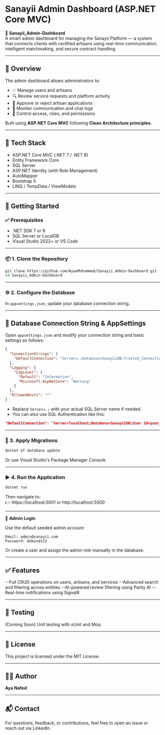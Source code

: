 # Sanayii Admin Dashboard (ASP.NET Core MVC)

🔧 **Sanayii_Admin-Dashboard**  
A smart admin dashboard for managing the Sanayii Platform — a system that connects clients with certified artisans using real-time communication, intelligent matchmaking, and secure contract handling.

---

## 📌 Overview

The admin dashboard allows administrators to:

- ✅ Manage users and artisans  
- 🔍 Review service requests and platform activity  
- 🧾 Approve or reject artisan applications  
- 💬 Monitor communication and chat logs  
- 🔐 Control access, roles, and permissions  

Built using **ASP.NET Core MVC** following **Clean Architecture principles**.

---

## 🧰 Tech Stack

- ASP.NET Core MVC (.NET 7 / .NET 8)  
- Entity Framework Core  
- SQL Server  
- ASP.NET Identity (with Role Management)  
- AutoMapper  
- Bootstrap 5  
- LINQ / TempData / ViewModels  

---

## 🚀 Getting Started

### ✅ Prerequisites

- .NET SDK 7 or 8  
- SQL Server or LocalDB  
- Visual Studio 2022+ or VS Code  

---

### 📦 1. Clone the Repository

```bash
git clone https://github.com/AyaaMohammed/Sanayii_Admin-Dashboard.git
cd Sanayii_Admin-Dashboard
```

---

### ⚙️ 2. Configure the Database

In `appsettings.json`, update your database connection string.

---

## 🔗 Database Connection String & AppSettings

Open `appsettings.json` and modify your connection string and basic settings as follows:

```json
{
  "ConnectionStrings": {
    "DefaultConnection": "Server=.;Database=SanayiiDB;Trusted_Connection=True;"
  },
  "Logging": {
    "LogLevel": {
      "Default": "Information",
      "Microsoft.AspNetCore": "Warning"
    }
  },
  "AllowedHosts": "*"
}
```

- Replace `Server=.;` with your actual SQL Server name if needed.  
- You can also use SQL Authentication like this:

```json
"DefaultConnection": "Server=localhost;Database=SanayiiDB;User Id=your_username;Password=your_password;"
```

---

### 🧱 3. Apply Migrations

```bash
dotnet ef database update
```

Or use Visual Studio's Package Manager Console.

---

### ▶️ 4. Run the Application

```bash
dotnet run
```

Then navigate to:  
👉 https://localhost:5001 or http://localhost:5000

---

🔐 **Admin Login**

Use the default seeded admin account:

```
Email: admin@sanayii.com  
Password: Admin@123
```

Or create a user and assign the admin role manually in the database.

---

## ✅ Features

--Full CRUD operations on users, artisans, and services
--Advanced search and filtering across entities
--AI-powered review filtering using Parity AI
--Real-time notifications using SignalR

---

## 🧪 Testing

(Coming Soon) Unit testing with xUnit and Moq

---

## 📄 License

This project is licensed under the MIT License.

---

## 👩‍💻 Author

**Aya Nafed**

---

## 📬 Contact

For questions, feedback, or contributions, feel free to open an issue or reach out via LinkedIn.
